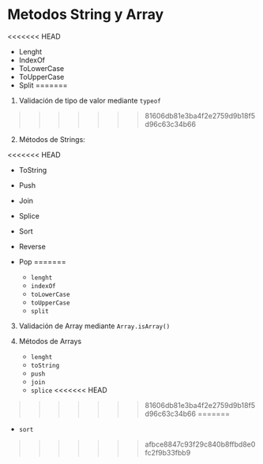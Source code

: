 # Metodos String y Array

<<<<<<< HEAD
- Lenght
- IndexOf
- ToLowerCase
- ToUpperCase
- Split
=======
1. Validación de tipo de valor mediante `typeof`
>>>>>>> 81606db81e3ba4f2e2759d9b18f5d96c63c34b66

2. Métodos de Strings:

<<<<<<< HEAD
- ToString
- Push
- Join
- Splice

- Sort
- Reverse
- Pop
=======
   - `lenght`
   - `indexOf`
   - `toLowerCase`
   - `toUpperCase`
   - `split`

3. Validación de Array mediante `Array.isArray()`

4. Métodos de Arrays

   - `lenght`
   - `toString`
   - `push`
   - `join`
   - `splice`
<<<<<<< HEAD
>>>>>>> 81606db81e3ba4f2e2759d9b18f5d96c63c34b66
=======
   - `sort`
>>>>>>> afbce8847c93f29c840b8ffbd8e0fc2f9b33fbb9
